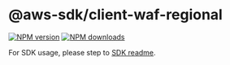 # @aws-sdk/client-waf-regional

[![NPM version](https://img.shields.io/npm/v/@aws-sdk/client-waf-regional/latest.svg)](https://www.npmjs.com/package/@aws-sdk/client-waf-regional)
[![NPM downloads](https://img.shields.io/npm/dm/@aws-sdk/client-waf-regional.svg)](https://www.npmjs.com/package/@aws-sdk/client-waf-regional)

For SDK usage, please step to [SDK readme](https://github.com/aws/aws-sdk-js-v3).
